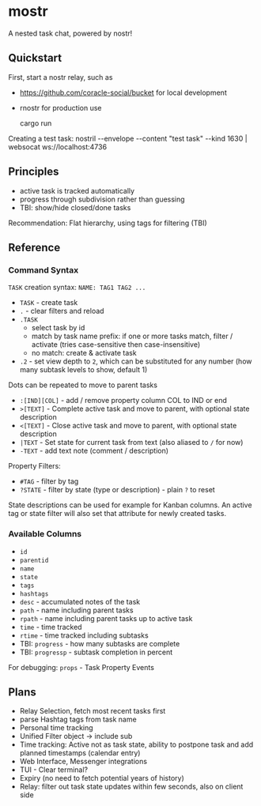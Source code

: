 # mostr

A nested task chat, powered by nostr!

## Quickstart

First, start a nostr relay, such as
- https://github.com/coracle-social/bucket for local development
- rnostr for production use

    cargo run

Creating a test task: nostril --envelope --content "test task" --kind 1630 | websocat ws://localhost:4736 

## Principles

- active task is tracked automatically
- progress through subdivision rather than guessing
- TBI: show/hide closed/done tasks

Recommendation: Flat hierarchy, using tags for filtering (TBI)

## Reference

### Command Syntax

`TASK` creation syntax: `NAME: TAG1 TAG2 ...`

- `TASK` - create task
- `.` - clear filters and reload
- `.TASK`
  + select task by id
  + match by task name prefix: if one or more tasks match, filter / activate (tries case-sensitive then case-insensitive)
  + no match: create & activate task
- `.2` - set view depth to `2`, which can be substituted for any number (how many subtask levels to show, default 1)

Dots can be repeated to move to parent tasks

- `:[IND][COL]` - add / remove property column COL to IND or end
- `>[TEXT]` - Complete active task and move to parent, with optional state description
- `<[TEXT]` - Close active task and move to parent, with optional state description
- `|TEXT` - Set state for current task from text (also aliased to `/` for now)
- `-TEXT` - add text note (comment / description)

Property Filters:

- `#TAG` - filter by tag
- `?STATE` - filter by state (type or description) - plain `?` to reset

State descriptions can be used for example for Kanban columns.
An active tag or state filter will also set that attribute for newly created tasks.

### Available Columns

- `id`
- `parentid`
- `name`
- `state`
- `tags`
- `hashtags`
- `desc` - accumulated notes of the task
- `path` - name including parent tasks
- `rpath` - name including parent tasks up to active task
- `time` - time tracked
- `rtime` - time tracked including subtasks
- TBI: `progress` - how many subtasks are complete
- TBI: `progressp` - subtask completion in percent

For debugging: `props` - Task Property Events

## Plans

- Relay Selection, fetch most recent tasks first
- parse Hashtag tags from task name
- Personal time tracking
- Unified Filter object
  -> include sub
- Time tracking: Active not as task state, ability to postpone task and add planned timestamps (calendar entry)
- Web Interface, Messenger integrations
- TUI - Clear terminal?
- Expiry (no need to fetch potential years of history)
- Relay: filter out task state updates within few seconds, also on client side
